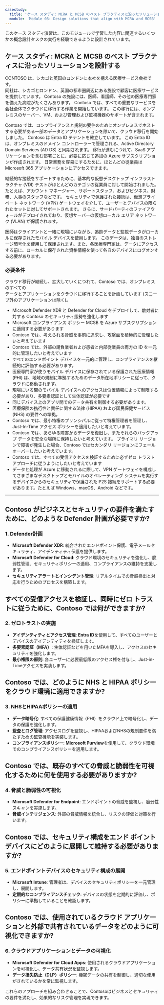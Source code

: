 ```yaml
---
casestudy:
  title: 'ケース スタディ: MCRA と MCSB のベスト プラクティスに沿ったソリューションを設計する'
  module: 'Module 03: Design solutions that align with MCRA and MCSB'
---
```


このケース スタディ演習は、このモジュールで学習した内容に関連するいくつかの概念設計タスクの実行を経験できるように設計されています。

## ケース スタディ: MCRA と MCSB のベスト プラクティスに沿ったソリューションを設計する
 
CONTOSO は、シカゴと英国のロンドンに本社を構える医療サービス会社です。  
同社は、シカゴとロンドン、英国の都市圏周辺にある施設で顧客に医療サービスを提供しています。  Contoso の施設には、医師、看護師、その他の医療専門家を備えた病院がたくさんあります。 Contoso では、すべての重要なサービスを会社全体でクラウドに移行する作業を開始しています。 この移行には、オンプレミスのサーバー、VM、および管理および監視機器のサポートが含まれます。

Contoso では、コンプライアンスと規制の要件のためにオンプレミスでホストする必要がある一部のデータとアプリケーションを除いて、クラウド移行を開始しました。 Contoso は Entra ID テナントを確立しています。 この Entra ID は、オンプレミスのドメイン コントローラーで管理される、Active Directory Domain Services (AD DS) と同期されます。 移行が進むにつれて、SaaS アプリケーションを含む部署ごとに、必要に応じて追加の Azure サブスクリプションが作成されます。 日常業務を容易にするために、ほとんどの従業員は Microsoft 365 アプリケーションにアクセスできます。  
 
継続的な接続をサポートするために、基本的な仮想デスクトップ インフラストラクチャ (VDI) テストがほとんどのカテゴリの従業員に対して開始されました。たとえば、アカウント マネージャー、サポートスタッフ、およびビジネス、財務、人事のスタッフなどです。 セキュリティで保護された接続は、仮想プライベート ネットワーク (VPN) ゲートウェイを介して、ユーザーとデバイスの限られたセットに対してサポートされます。 さらに、サードパーティのファイアウォールがデプロイされており、仮想サーバーの仮想ローカル エリア ネットワーク (VLAN) が保護されます。  
 
医師はクライアントと一緒に現場にいながら、追跡データと監視データがローカルに保存されたモバイル デバイスを使用します。 このデータは、独自のストレージ暗号化を使用して保護されます。また、各医療専門家は、データにアクセスする前に、ローカルに保存された資格情報を使って各自のデバイスにログオンする必要があります。 
 
### 必要条件

クラウド移行が継続し、拡大していくにつれて、Contoso では、オンプレミスのすべての  
データとアプリケーションをクラウドに移行することを計画しています (スコープ外のアプリケーションは除く)。 

* Microsoft Defender XDR と Defender for Cloud をデプロイして、敵対者に対する Contoso のセキュリティ態勢を強化します 
* Microsoft コンプライアンス ポリシー MCSB を Azure サブスクリプションに適用する必要があります 
* Contoso では、考えられる脅威を事前に追求し、攻撃面を積極的に管理したいと考えています 
* Contoso では、外部の請負業者および患者と内部従業員の両方の ID を一元的に管理したいと考えています 
* すべてのエンドポイント デバイスを一元的に管理し、コンプライアンスを継続的に評価する必要があります。 
* 医療専門家が使うモバイル デバイスに保存されている保護された医療情報 (PHI) は、地域の規制に準拠するためのデータ所在地ポリシーに従って、クラウドに移動されます。 
* 現場にいる間のモバイル デバイスへのアクセスは位置情報によって制限する必要があり、多要素認証として生体認証が必要です  
* 同じデバイス上のアプリ間でのデータ共有を制御する必要があります。  
* 医療保険の携行性と責任に関する法律 (HIPAA) および国民保健サービス (NHS) の要件への準拠。 
* Contoso では、最小特権のプリンシパルに従って特権管理者を管理し、Just-In-Time アクセス ポリシーを適用したいと考えています。 
* Contoso では、あらゆる障害からデータを復旧し、またそれらのバックアップ データを安全な場所に保持したいと考えています。 プライマリ リージョンで障害が発生した場合、Contoso ではセカンダリ リージョンにフェールオーバーしたいと考えています。 
* Contoso では、すべての受信アクセスを検証するために必ずゼロ トラスト アプローチに従うようにしたいと考えています
* データと処理が Azure に移動されるに際して、VPN ゲートウェイを構成してさまざまなデスクトップとモバイルのオペレーティング システムを実行するデバイスからのセキュリティで保護された P2S 接続をサポートする必要があります。たとえば Windows、macOS、Android などです。  

---

## Contoso がビジネスとセキュリティの要件を満たすために、どのような Defender 計画が必要ですか? 

### 1. Defender計画  
- **Microsoft Defender XDR**: 統合されたエンドポイント保護、電子メールセキュリティ、アイデンティティ保護を提供します。  
- **Microsoft Defender for Cloud**: クラウド環境のセキュリティを強化し、脆弱性管理、セキュリティポリシーの適用、コンプライアンスの維持を支援します。  
- **セキュリティアラートとインシデント管理**: リアルタイムでの脅威検出と対応を行うためのプロセスを構築します。  

## すべての受信アクセスを検証し、同時にゼロ トラストに従うために、Contoso では何ができますか? 

### 2. ゼロトラストの実施  
- **アイデンティティとアクセス管理**: **Entra ID**を使用して、すべてのユーザーとデバイスのアイデンティティを検証します。  
- **多要素認証（MFA）**: 生体認証などを用いたMFAを導入し、アクセスのセキュリティを強化します。  
- **最小権限の原則**: 各ユーザーに必要最低限のアクセス権を付与し、Just-in-Timeアクセスを実装します。  

## Contoso では、どのように NHS と HIPAA ポリシーをクラウド環境に適用できますか? 

### 3. NHSとHIPAAポリシーの適用  
- **データ暗号化**: すべての保護健康情報（PHI）をクラウド上で暗号化し、データの保護を強化します。  
- **監査とログ管理**: アクセスログを監視し、HIPAAおよびNHSの規制要件を満たすための監査機能を実装します。  
- **コンプライアンスポリシー**: **Microsoft Purview**を使用して、クラウド環境でのコンプライアンスポリシーを適用します。  

## Contoso では、既存のすべての脅威と脆弱性を可視化するために何を使用する必要がありますか? 

### 4. 脅威と脆弱性の可視化  
- **Microsoft Defender for Endpoint**: エンドポイントの脅威を監視し、脆弱性スキャンを実施します。  
- **脅威インテリジェンス**: 外部の脅威情報を統合し、リスクの評価と対策を行います。  

## Contoso では、セキュリティ構成をエンド ポイント デバイスにどのように展開して維持する必要がありますか? 

### 5. エンドポイントデバイスのセキュリティ構成の展開  
- **Microsoft Intune**: 管理者は、デバイスのセキュリティポリシーを一元管理し、展開します。  
- **定期的なコンプライアンスチェック**: デバイスの状態を定期的に評価し、ポリシーに準拠していることを確認します。  

## Contoso では、使用されているクラウド アプリケーションと外部で共有されているデータをどのように可視化できますか?

### 6. クラウドアプリケーションとデータの可視化  
- **Microsoft Defender for Cloud Apps**: 使用されるクラウドアプリケーションを可視化し、データ共有状況を監視します。  
- **データ損失防止（DLP）ポリシー**: 機密データの共有を制御し、適切な使用がされているかを常に監視します。  
  
これらのアプローチを組み合わせることで、Contosoはビジネスとセキュリティの要件を満たし、効果的なリスク管理を実現できます。  
